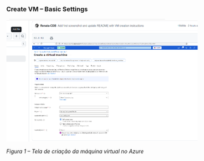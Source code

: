 ### Create VM – Basic Settings

![Figura 1 – Tela de criação da máquina virtual no Azure](prints/create-vm.png)

*Figura 1 – Tela de criação da máquina virtual no Azure*
